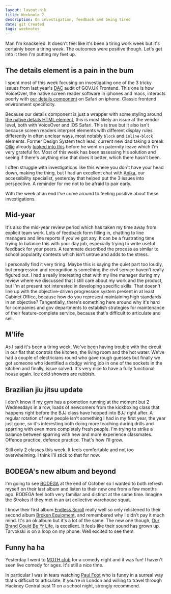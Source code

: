 ```yaml
---
layout: layout.njk
title: Weeknote 2
description: On investigation, feedback and being tired
date: git Created
tags: weeknotes
---
```


Man I'm knackered. It doesn't feel like it's been a tiring work week but it's certainly been a tiring _week_. The outcomes were positive though. Let's get into it then I'm putting my feet up.

## The details element is a pain in the bum

I spent most of this week focusing on investigating one of the 3 tricky issues from last year's [DAC](https://digitalaccessibilitycentre.org/) audit of GOV.UK Frontend. This one is how VoiceOver, the native screen reader software in iphones and macs, interacts poorly with [our details component](https://design-system.service.gov.uk/components/details/) on Safari on iphone. Classic frontend environment specificity.

Because our details component is just a wrapper with some styling around [the native details HTML element](https://developer.mozilla.org/en-US/docs/Web/HTML/Element/details), this is most likely an issue at the vendor level, both with VoiceOver and iOS Safari. This is true but it also isn't because screen readers interpret elements with different display rules differently in often unclear ways, most notably `block` and `inline-block` elements. Former Design System tech lead, current new dad taking a break [Ollie](https://obyford.com/) already [looked into this](https://github.com/alphagov/govuk-frontend/pull/5089) before he went on paternity leave which I'm very grateful for. Most of this week has been assessing his solution and seeing if there's anything else that does it better, which there hasn't been.

I often struggle with investigations like this where you don't have your head down, making the thing, but I had an excellent chat with [Anika](https://github.com/selfthinker), our accessibility specialist, yesterday that helped put the 3 issues into perspective. A reminder for me not to be afraid to pair early.

With the week at an end I've come around to feeling positive about these investigations.

## Mid-year

It's also the mid-year review period which has taken my time away from explicit team work. Lots of feedback form filling in, chatting to line managers and line reports if you've got any. It can be a frustrating time trying to balance this with your day job, especially trying to write useful feedback for your peers. A teammate described the process as similar to school popularity contests which isn't untrue and adds to the stress.

I personally find it very tiring. Maybe this is saying the quiet part too loudly, but progression and recognition is something the civil service haven't really figured out. I had a really interesting chat with my line manager during my review where we discussed that I still care about my work and the product, but I'm at present not interested in developing specific skills. That doesn't line up with the objective-driven progression system present in at least Cabinet Office, because how do you represent maintaining high standards in an objective? Tangentially, there's something here around why it's hard for companies and gov departments to establish strategies for maintenance of their feature-complete service, because that's difficult to articulate and sell.

## M'life

 As I said it's been a tiring week. We've been having trouble with the circuit in our flat that controls the kitchen, the living room and the hot water. We've had a couple of electricians round who gave rough guesses but finally we got someone who identified a dodgy wiring job in one of the sockets in the kitchen and finally, issue solved. It's very nice to have a fully functional house again. Ice cold showers are rubbish.

 ## Brazilian jiu jitsu update

 I don't know if my gym has a promotion running at the moment but 2 Wednesdays in a row, loads of newcomers from the kickboxing class that happens right before the BJJ class have hopped into BJJ right after. A regular rotation of new people isn't something I had in my first year, the year just gone, so it's interesting both doing more teaching during drills and sparring with even more completely fresh people. I'm trying to strike a balance between sparring with new and more experience classmates. Offence practice, defence practice. That's how I'll grow.

 Still only 2 classes this week. It feels comfortable and not too overwhelming. I think I'll stick to that for now.

## BODEGA's new album and beyond

I'm going to see [BODEGA](https://www.bodega-band.com/) at the end of October so I wanted to both refresh myself on their last album and listen to their new one from a few months ago. BODEGA feel both very familiar and distinct at the same time. Imagine the Strokes if they met in an art collective warehouse squat.

I know their first album [Endless Scroll](https://bodegabk.bandcamp.com/album/endless-scroll) really well so only relistened to their second album [Broken Equipment](https://bodegabk.bandcamp.com/album/broken-equipment), and remembered why I didn't pay it much mind. It's an ok album but it's a lot of the same. The new one though, [Our Brand Could Be Yr Life](https://bodegabk.bandcamp.com/album/our-brand-could-be-yr-life), is excellent. It feels like their sound has grown up. Tarvokski is on a loop on my phone. Well excited to see them.

## Funny ha ha

Yesterday I went to [MOTH club](https://mothclub.co.uk/) for a comedy night and it was fun! I haven't seen live comedy for ages. It's still a nice time.

In particular I was in tears watching [Paul Foot](https://www.paulfoot.tv/) who is funny in a surreal way that's difficult to articulate. If you're in London and willing to travel through Hackney Central past 11 on a school night, strongly recommend.
